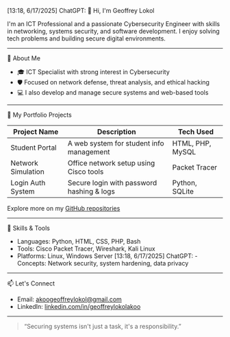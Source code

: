 [13:18, 6/17/2025] ChatGPT: 👋 Hi, I'm Geoffrey Lokol

I'm an ICT Professional and a passionate Cybersecurity Engineer with skills in networking, systems security, and software development. I enjoy solving tech problems and building secure digital environments.

---

💼 About Me

- 🎓 ICT Specialist with strong interest in Cybersecurity
- 🛡️ Focused on network defense, threat analysis, and ethical hacking
- 💻 I also develop and manage secure systems and web-based tools

---

📂 My Portfolio Projects

| Project Name        | Description                                  | Tech Used        |
|---------------------|----------------------------------------------|------------------|
| Student Portal      | A web system for student info management     | HTML, PHP, MySQL |
| Network Simulation  | Office network setup using Cisco tools       | Packet Tracer    |
| Login Auth System   | Secure login with password hashing & logs    | Python, SQLite   |

Explore more on my [GitHub repositories](https://github.com/akoo-254)

---

🔧 Skills & Tools

- Languages: Python, HTML, CSS, PHP, Bash
- Tools: Cisco Packet Tracer, Wireshark, Kali Linux
- Platforms: Linux, Windows Server
[13:18, 6/17/2025] ChatGPT: - Concepts: Network security, system hardening, data privacy

---

📫 Let's Connect

- Email: akoogeoffreylokol@gmail.com  
- LinkedIn: [linkedin.com/in/geoffreylokolakoo](https://linkedin.com/in/yourprofile)

---

> “Securing systems isn't just a task, it's a responsibility.”

